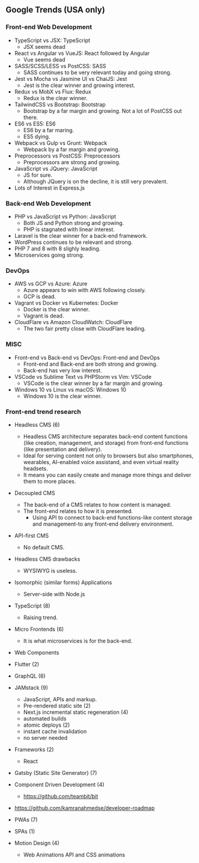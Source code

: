## Google Trends (USA only)

### Front-end Web Development

 - TypeScript vs JSX: TypeScript
   - JSX seems dead
 - React vs Angular vs VueJS: React followed by Angular
   - Vue seems dead
 - SASS/SCSS/LESS vs PostCSS: SASS
   - SASS continues to be very relevant today and going strong.
 - Jest vs Mocha vs Jasmine UI vs ChaiJS: Jest
   - Jest is the clear winner and growing interest.
 - Redux vs MobX vs Flux: Redux
   - Redux is the clear winner.
 - TailwindCSS vs Bootstrap: Bootstrap
   - Bootstrap by a far margin and growing. Not a lot of PostCSS out there.
 - ES6 vs ES5: ES6
   - ES6 by a far maring.
   - ES5 dying.
 - Webpack vs Gulp vs Grunt: Webpack
   - Webpack by a far margin and growing.
 - Preprocessors vs PostCSS: Preprocessors
   - Preprocessors are strong and growing.
 - JavaScript vs JQuery: JavaScript
   - JS for sure.
   - Although JQuery is on the decline, it is still very prevalent.
 - Lots of Interest in Express.js

### Back-end Web Development

  - PHP vs JavaScript vs Python: JavaScript
    - Both JS and Python strong and growing.
    - PHP is stagnated with linear interest.
  - Laravel is the clear winner for a back-end framework.
  - WordPress continues to be relevant and strong.
  - PHP 7 and 8 with 8 slighly leading.
  - Microservices going strong.

### DevOps

  - AWS vs GCP vs Azure: Azure
    - Azure appears to win with AWS following closely.
    - GCP is dead.
  - Vagrant vs Docker vs Kubernetes: Docker
    - Docker is the clear winner.
    - Vagrant is dead.
  - CloudFlare vs Amazon CloudWatch: CloudFlare
    - The two fair pretty close with CloudFlare leading.

### MISC

 - Front-end vs Back-end vs DevOps: Front-end and DevOps
   - Front-end and Back-end are both strong and growing.
   - Back-end has very low interest.
 - VSCode vs Sublime Text vs PHPStorm vs Vim: VSCode
   - VSCode is the clear winner by a far margin and growing.
 - Windows 10 vs Linux vs macOS: Windows 10
   - Windows 10 is the clear winner.

### Front-end trend research

 - Headless CMS (6)
   - Headless CMS architecture separates back-end content functions (like creation, management, and storage) from front-end functions (like presentation and delivery).
   - Ideal for serving content not only to browsers but also smartphones, wearables, AI-enabled voice assistand, and even virtual reality headsets.
   - It means you can easily create and manage more things and deliver them to more places.
  
 - Decoupled CMS
   - The back-end of a CMS relates to how content is managed.
   - The front-end relates to how it is presented.
     - Using API to connect to back-end functions-like content storage and management-to any front-end delivery environment.

 - API-first CMS
   - No default CMS.

 - Headless CMS drawbacks
   - WYSIWYG is useless.

 - Isomorphic (similar forms) Applications
   - Server-side with Node.js

 - TypeScript (8)
   - Raising trend.

 - Micro Frontends (6)
   - It is what microservices is for the back-end.

 - Web Components

 - Flutter (2)

 - GraphQL (6)

 - JAMstack (9)
   - JavaScript, APIs and markup.
   - Pre-rendered static site (2)
   - Next.js incremental static regeneration (4)
   - automated builds
   - atomic deploys (2)
   - instant cache invalidation
   - no server needed

 - Frameworks (2)
   - React

 - Gatsby (Static Site Generator) (7)

 - Component Driven Development (4)
   - https://github.com/teambit/bit

 - https://github.com/kamranahmedse/developer-roadmap

 - PWAs (7)

 - SPAs (1)

 - Motion Design (4)
   - Web Animations API and CSS animations